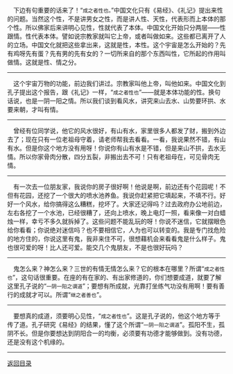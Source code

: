 &emsp;下边有句重要的话来了！“``成之者性也。``”中国文化只有《易经》、《礼记》提出来性的问题。当然这个性，不是讲男女之性，而是讲人性、天性，代表形而上本体的那个性。所以佛家后来讲明心见性，性就代表了本体。中国文化开始只分两层——性跟情。性代表本体。譬如说宗教家就叫它上帝，或者叫做如来。这些都已离开了人的立场。中国文化就把这些拿出来，这就是性，本性。这个宇宙是怎么开始的？先有鸡呀先有蛋？先有男的先有女的？一切所来自的那个东西叫性，它所起的作用叫做情。这就是性、情之分。
___
&emsp;这个宇宙万物的功能，前边我们讲过。宗教家叫他上帝，叫他如来。中国文化到孔子提出这个报告，跟《礼记》一样，“``成之者性也``”——就是本体功能的性。换句话说，也是一阴一阳之情。所以我们谈到看风水，讲究来山去水、山势要环拱、水要来朝，才叫有情。
___
&emsp;曾经有位同学说，他它的风水很好，有山有水，家里很多人都发了财，搬到外边去了；现在只有一位老祖母守着，请老师帮我去看看。一看，我说果然不错，有山有水。但是你这个地方没有用呀！你说你有山有水是不错，但是来山不拱，去水无情。所以你家骨肉分散，四分五裂，非搬出去不可！只有老祖母在，可见骨肉无情。
___
&emsp;有一次去一位朋友家，我说你的房子很好啊！他说是啊，前边还有个花园呢！不但有花园，还挖了一个很大的喷水池养鱼。我说你赶紧把它填起来，不填不行。好好一个风水，给你搞得这么糟糕，挖坏了。大家还记得吗？过去政府办公地前边，左右各挖了一个水池，已经很糟了，还向上喷水，晚上电灯一照，看来像一对白蜡烛一样，幸亏不多久就拆掉了。这些问题不能乱玩的呀！你说不迷信，它就摆眼色给你看看；你说绝对迷信吗？也不要相信它，人为也可以转变的。我是专门找危险的地方住的，你说这里有鬼，我非来住不可，很想藉机会来看看鬼是什么样子。鬼也很可爱的呀！比人还可爱。能交几个鬼朋友，不是也很好玩吗？
___
&emsp;鬼怎么来？神怎么来？三世的有情无情怎么来？它的根本在哪里？所谓“``成之者性也``”，这句话很重要。在座的有在家的、有出家修道的，你们想要成道，就要了解这里孔子说的“``一阴一阳之谓道``”；要想有所成就，光靠打坐练气功没有用啊！要有善行的成就才可以。所谓“``继之者善也``”。
___
&emsp;要想真的成道，须要明心见性，“``成之者性也``”。这是孔子说的，他这个地方等于传了道。孔子研究《易经》的结果，懂了这个所谓“``一阴一阳之谓道``”。孤阳不生，孤阴不长。但是你要想达到阴阳合一的均衡，必须要有功德才能够做到。没有功德，还是没有这个机缘的。
___
[返回目录](../../master/README.md#目录)